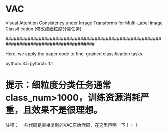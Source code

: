 # VAC
Visual Attention Consistency under Image Transforms for Multi-Label Image Classification (修改成细粒度分类任务)

########################################################################################

 Here, we apply the paper code to fine-grained classification tasks.
 
 python: 3.5
 pytorch: 1.1
 
 # 提示：细粒度分类任务通常class_num>1000，训练资源消耗严重，且效果不是很理想。


注释： 一些代码是直接复制的VAC原始代码，在这里声明一下！！！

